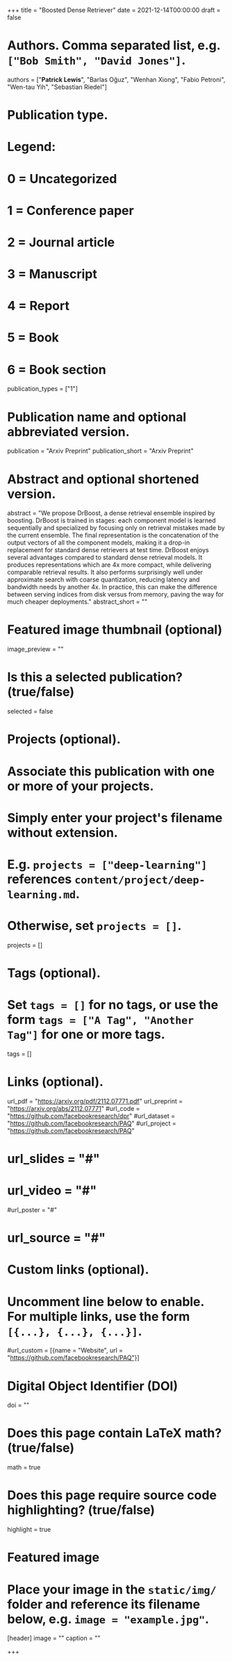 +++
title = "Boosted Dense Retriever"
date = 2021-12-14T00:00:00
draft = false

# Authors. Comma separated list, e.g. `["Bob Smith", "David Jones"]`.
authors = ["**Patrick Lewis**", "Barlas Oğuz", "Wenhan Xiong", "Fabio Petroni", "Wen-tau Yih", "Sebastian Riedel"]
# Publication type.
# Legend:
# 0 = Uncategorized
# 1 = Conference paper
# 2 = Journal article
# 3 = Manuscript
# 4 = Report
# 5 = Book
# 6 = Book section
publication_types = ["1"]

# Publication name and optional abbreviated version.
publication = "Arxiv Preprint"
publication_short = "Arxiv Preprint"

# Abstract and optional shortened version.
abstract = "We propose DrBoost, a dense retrieval ensemble inspired by boosting. DrBoost is trained in stages: each component model is learned sequentially and specialized by focusing only on retrieval mistakes made by the current ensemble. The final representation is the concatenation of the output vectors of all the component models, making it a drop-in replacement for standard dense retrievers at test time. DrBoost enjoys several advantages compared to standard dense retrieval models. It produces representations which are 4x more compact, while delivering comparable retrieval results. It also performs surprisingly well under approximate search with coarse quantization, reducing latency and bandwidth needs by another 4x. In practice, this can make the difference between serving indices from disk versus from memory, paving the way for much cheaper deployments."
abstract_short = "" 
# Featured image thumbnail (optional)
image_preview = ""

# Is this a selected publication? (true/false)
selected = false

# Projects (optional).
#   Associate this publication with one or more of your projects.
#   Simply enter your project's filename without extension.
#   E.g. `projects = ["deep-learning"]` references `content/project/deep-learning.md`.
#   Otherwise, set `projects = []`.
projects = []

# Tags (optional).
#   Set `tags = []` for no tags, or use the form `tags = ["A Tag", "Another Tag"]` for one or more tags.
tags = []

# Links (optional).
url_pdf = "https://arxiv.org/pdf/2112.07771.pdf"
url_preprint = "https://arxiv.org/abs/2112.07771"
#url_code = "https://github.com/facebookresearch/dpr"
#url_dataset = "https://github.com/facebookresearch/PAQ"
#url_project = "https://github.com/facebookresearch/PAQ"
# url_slides = "#"
# url_video = "#"
#url_poster = "#"
# url_source = "#"

# Custom links (optional).
#   Uncomment line below to enable. For multiple links, use the form `[{...}, {...}, {...}]`.
#url_custom = [{name = "Website", url = "https://github.com/facebookresearch/PAQ"}]

# Digital Object Identifier (DOI)
doi = ""

# Does this page contain LaTeX math? (true/false)
math = true

# Does this page require source code highlighting? (true/false)
highlight = true

# Featured image
# Place your image in the `static/img/` folder and reference its filename below, e.g. `image = "example.jpg"`.
[header]
image = ""
caption = ""

+++
